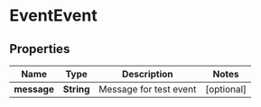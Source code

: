 
# EventEvent

## Properties
Name | Type | Description | Notes
------------ | ------------- | ------------- | -------------
**message** | **String** | Message for test event |  [optional]




